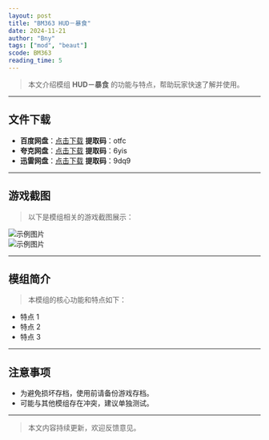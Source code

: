 ```yaml
---
layout: post
title: "BM363 HUD－暴食"
date: 2024-11-21
author: "Bny"
tags: ["mod", "beaut"]
scode: BM363
reading_time: 5
---
```


> 本文介绍模组 **HUD－暴食** 的功能与特点，帮助玩家快速了解并使用。

---





## 文件下载
- **百度网盘**：[点击下载](https://pan.baidu.com/s/1hu_C9wEPbZr3mgfFgraVnA?pwd=otfc)  **提取码**：otfc  
- **夸克网盘**：[点击下载](https://pan.quark.cn/s/51ab509f7086?pwd=6yis)  **提取码**：6yis  
- **迅雷网盘**：[点击下载](https://pan.xunlei.com/s/VOCCbWFM2TGNUD5jUMa4uvHJA1?pwd=9dq9)  **提取码**：9dq9  

---

## 游戏截图
> 以下是模组相关的游戏截图展示：

![示例图片](https://example.com/screenshot1.jpg)  
![示例图片](https://example.com/screenshot2.jpg)

---

## 模组简介
> 本模组的核心功能和特点如下：
- 特点 1
- 特点 2
- 特点 3

---

## 注意事项
- 为避免损坏存档，使用前请备份游戏存档。
- 可能与其他模组存在冲突，建议单独测试。

---

> 本文内容持续更新，欢迎反馈意见。
